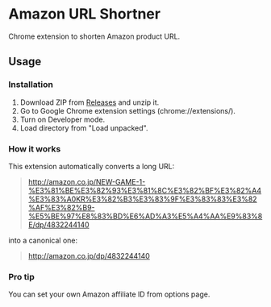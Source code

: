 # Amazon URL Shortner

Chrome extension to shorten Amazon product URL.

## Usage

### Installation

1. Download ZIP from [Releases](https://github.com/r7kamura/amazon_url_shortner/releases) and unzip it.
2. Go to Google Chrome extension settings (chrome://extensions/).
3. Turn on Developer mode.
4. Load directory from "Load unpacked".

### How it works

This extension automatically converts a long URL:

> http://amazon.co.jp/NEW-GAME-1-%E3%81%BE%E3%82%93%E3%81%8C%E3%82%BF%E3%82%A4%E3%83%A0KR%E3%82%B3%E3%83%9F%E3%83%83%E3%82%AF%E3%82%B9-%E5%BE%97%E8%83%BD%E6%AD%A3%E5%A4%AA%E9%83%8E/dp/4832244140

into a canonical one:

> http://amazon.co.jp/dp/4832244140

### Pro tip

You can set your own Amazon affiliate ID from options page.
